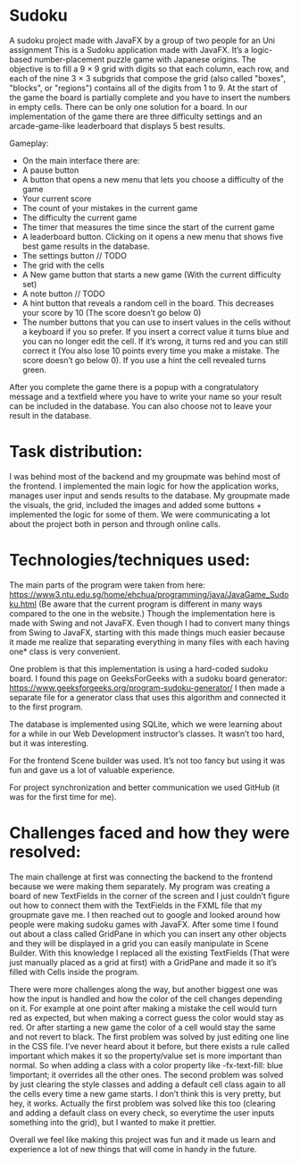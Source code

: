 # Sudoku
A sudoku project made with JavaFX by a group of two people for an Uni assignment
This is a Sudoku application made with JavaFX. It’s a logic-based number-placement puzzle game with Japanese origins. The objective is to fill a 9 × 9 grid with digits so that each column, each row, and each of the nine 3 × 3 subgrids that compose the grid (also called "boxes", "blocks", or "regions") contains all of the digits from 1 to 9. At the start of the game the board is partially complete and you have to insert the numbers in empty cells. There can be only one solution for a board.
In our implementation of the game there are three difficulty settings and an arcade-game-like leaderboard that displays 5 best results.

Gameplay:
- On the main interface there are:
- A pause button
- A button that opens a new menu that lets you choose a difficulty of the game
- Your current score
- The count of your mistakes in the current game
- The difficulty the current game
- The timer that measures the time since the start of the current game
- A leaderboard button. Clicking on it opens a new menu that shows five best game results in the database.
- The settings button // TODO
- The grid with the cells
- A New game button that starts a new game (With the current difficulty set)
- A note button // TODO
- A hint button that reveals a random cell in the board. This decreases your score by 10 (The score doesn’t go below 0)
- The number buttons that you can use to insert values in the cells without a keyboard if you so prefer.
If you insert a correct value it turns blue and you can no longer edit the cell. If it’s wrong, it turns red and you can still correct it (You also lose 10 points every time you make a mistake. The score doesn’t go below 0). If you use a hint the cell revealed turns green.

After you complete the game there is a popup with a congratulatory message and a textfield where you have to write your name so your result can be included in the database. You can also choose not to leave your result in the database.

# Task distribution:
I was behind most of the backend and my groupmate was behind most of the frontend. I implemented the main logic for how the application works, manages user input and sends results to the database. My groupmate made the visuals, the grid, included the images and added some buttons + implemented the logic for some of them. We were communicating a lot about the project both in person and through online calls.

# Technologies/techniques used:
The main parts of the program were taken from here:
https://www3.ntu.edu.sg/home/ehchua/programming/java/JavaGame_Sudoku.html (Be aware that the current program is different in many ways compared to the one in the website.)
Though the implementation here is made with Swing and not JavaFX. Even though I had to convert many things from Swing to JavaFX, starting with this made things much easier because it made me realize that separating everything in many files with each having one* class is very convenient.

One problem is that this implementation is using a hard-coded sudoku board. I found this page on GeeksForGeeks with a sudoku board generator:
https://www.geeksforgeeks.org/program-sudoku-generator/
I then made a separate file for a generator class that uses this algorithm and connected it to the first program.

The database is implemented using SQLite, which we were learning about for a while in our Web Development instructor’s classes. It wasn’t too hard, but it was interesting.

For the frontend Scene builder was used. It’s not too fancy but using it was fun and gave us a lot of valuable experience.

For project synchronization and better communication we used GitHub (it was for the first time for me).

# Challenges faced and how they were resolved:
The main challenge at first was connecting the backend to the frontend because we were making them separately. My program was creating a board of new TextFields in the corner of the screen and I just couldn’t figure out how to connect them with the TextFields in the FXML file that my groupmate gave me. I then reached out to google and looked around how people were making sudoku games with JavaFX. After some time I found out about a class called GridPane in which you can insert any other objects and they will be displayed in a grid you can easily manipulate in Scene Builder. With this knowledge I replaced all the existing TextFields (That were just manually placed as a grid at first) with a GridPane and made it so it’s filled with Cells inside the program.

There were more challenges along the way, but another biggest one was how the input is handled and how the color of the cell changes depending on it. For example at one point after making a mistake the cell would turn red as expected, but when making a correct guess the color would stay as red. Or after starting a new game the color of a cell would stay the same and not revert to black.
The first problem was solved by just editing one line in the CSS file. I’ve never heard about it before, but there exists a rule called important which makes it so the property/value set is more important than normal. So when adding a class with a color property like -fx-text-fill: blue !important; it overrides all the other ones.
The second problem was solved by just clearing the style classes and adding a default cell class again to all the cells every time a new game starts. I don’t think this is very pretty, but hey, it works. Actually the first problem was solved like this too (clearing and adding a default class on every check, so everytime the user inputs something into the grid), but I wanted to make it prettier.

Overall we feel like making this project was fun and it made us learn and experience a lot of new things that will come in handy in the future.
